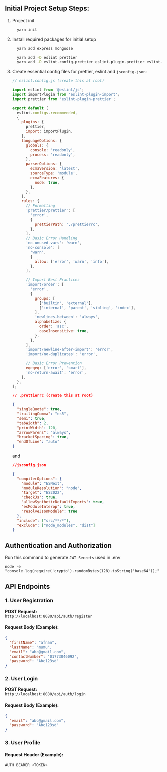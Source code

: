 ## Initial Project Setup Steps:

1. Project init

   ```bash
     yarn init
   ```

2. Install required packages for initial setup

   ```bash
     yarn add express mongoose

     yarn add -D eslint prettier
     yarn add -D eslint-config-prettier eslint-plugin-prettier eslint-plugin-import
   ```

3. Create essential config files for prettier, eslint and `jsconfig.json`:

   ```js
   // eslint.config.js (create this at root)

   import eslint from '@eslint/js';
   import importPlugin from 'eslint-plugin-import';
   import prettier from 'eslint-plugin-prettier';

   export default [
     eslint.configs.recommended,
     {
       plugins: {
         prettier,
         import: importPlugin,
       },
       languageOptions: {
         globals: {
           console: 'readonly',
           process: 'readonly',
         },
         parserOptions: {
           ecmaVersion: 'latest',
           sourceType: 'module',
           ecmaFeatures: {
             node: true,
           },
         },
       },
       rules: {
         // Formatting
         'prettier/prettier': [
           'error',
           {
             prettierPath: './prettierrc',
           },
         ],
         // Basic Error Handling
         'no-unused-vars': 'warn',
         'no-console': [
           'warn',
           {
             allow: ['error', 'warn', 'info'],
           },
         ],

         // Import Best Practices
         'import/order': [
           'error',
           {
             groups: [
               ['builtin', 'external'],
               ['internal', 'parent', 'sibling', 'index'],
             ],
             'newlines-between': 'always',
             alphabetize: {
               order: 'asc',
               caseInsensitive: true,
             },
           },
         ],
         'import/newline-after-import': 'error',
         'import/no-duplicates': 'error',

         // Basic Error Prevention
         eqeqeq: ['error', 'smart'],
         'no-return-await': 'error',
       },
     },
   ];
   ```

   ```json
   // .prettierrc (create this at root)

   {
     "singleQuote": true,
     "trailingComma": "es5",
     "semi": true,
     "tabWidth": 2,
     "printWidth": 120,
     "arrowParens": "always",
     "bracketSpacing": true,
     "endOfLine": "auto"
   }
   ```

   and

   ```json
   //jsconfig.json

   {
     "compilerOptions": {
       "module": "ESNext",
       "moduleResolution": "node",
       "target": "ES2022",
       "checkJs": true,
       "allowSyntheticDefaultImports": true,
       "esModuleInterop": true,
       "resolveJsonModule": true
     },
     "include": ["src/**/*"],
     "exclude": ["node_modules", "dist"]
   }
   ```

## Authentication and Authorization

Run this command to generate `JWT Secrets` used in .env

```node
node -e "console.log(require('crypto').randomBytes(128).toString('base64'));"
```

## API Endpoints

### 1. **User Registration**

**POST Request:**  
`http://localhost:8080/api/auth/register`

#### Request Body (Example):

```json
{
  "firstName": "afnan",
  "lastName": "mumu",
  "email": "abc@gmail.com",
  "contactNumber": "01773046092",
  "password": "Abc123sd"
}
```

### 2. **User Login**

**POST Request:**  
`http://localhost:8080/api/auth/login`

#### Request Body (Example):

```json
{
  "email": "abc@gmail.com",
  "password": "Abc123sd"
}
```

### 3. **User Profile**

#### Request Header (Example):

```bash
AUTH BEARER <TOKEN>
```
